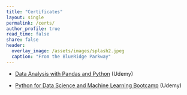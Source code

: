 ```yaml
---
title: "Certificates"
layout: single
permalink: /certs/
author_profile: true
read_time: false
share: false
header:
  overlay_image: /assets/images/splash2.jpeg
  caption: "From the BlueRidge Parkway"
---
```



  - [Data Analysis with Pandas and Python](/assets/images/Python_Pandas_Cert.jpg) (Udemy)

  - [Python for Data Science and Machine Learning Bootcamp](/assets/images/Python_DS_Cert.jpg) (Udemy)
